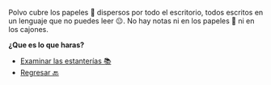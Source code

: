 Polvo cubre los papeles 📰 dispersos por todo el escritorio, todos escritos en un lenguaje que no puedes leer 😐. No hay notas ni en los papeles 📰 ni en los cajones.

**¿Que es lo que haras?**

- [Examinar las estanterías 📚](3-CB.md)
- [Regresar 🔙](2.md)
